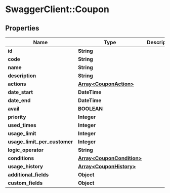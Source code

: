 # SwaggerClient::Coupon

## Properties
Name | Type | Description | Notes
------------ | ------------- | ------------- | -------------
**id** | **String** |  | [optional] 
**code** | **String** |  | [optional] 
**name** | **String** |  | [optional] 
**description** | **String** |  | [optional] 
**actions** | [**Array&lt;CouponAction&gt;**](CouponAction.md) |  | [optional] 
**date_start** | **DateTime** |  | [optional] 
**date_end** | **DateTime** |  | [optional] 
**avail** | **BOOLEAN** |  | [optional] 
**priority** | **Integer** |  | [optional] 
**used_times** | **Integer** |  | [optional] 
**usage_limit** | **Integer** |  | [optional] 
**usage_limit_per_customer** | **Integer** |  | [optional] 
**logic_operator** | **String** |  | [optional] 
**conditions** | [**Array&lt;CouponCondition&gt;**](CouponCondition.md) |  | [optional] 
**usage_history** | [**Array&lt;CouponHistory&gt;**](CouponHistory.md) |  | [optional] 
**additional_fields** | **Object** |  | [optional] 
**custom_fields** | **Object** |  | [optional] 



